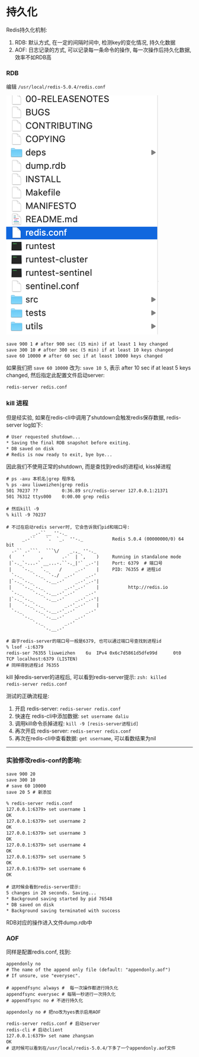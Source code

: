 # 持久化

Redis持久化机制:
1. RDB: 默认方式, 在一定的间隔时间中, 检测key的变化情况, 持久化数据
2. AOF: 日志记录的方式, 可以记录每一条命令的操作, 每一次操作后持久化数据, 效率不如RDB高

### RDB

编辑 `/usr/local/redis-5.0.4/redis.conf`

![](images/1.png)

```
save 900 1 # after 900 sec (15 min) if at least 1 key changed
save 300 10 # after 300 sec (5 min) if at least 10 keys changed
save 60 10000 # after 60 sec if at least 10000 keys changed
```

如果我们把 `save 60 10000` 改为:  `save 10 5`, 表示 after 10 sec if at least 5 keys changed, 然后指定此配置文件启动server:

```
redis-server redis.conf
```

### kill 进程 
但是经实验, 如果在redis-cli中调用了shutdown会触发redis保存数据, redis-server log如下:  

```
# User requested shutdown...
* Saving the final RDB snapshot before exiting.
* DB saved on disk
# Redis is now ready to exit, bye bye...
```

因此我们不使用正常的shutdown, 而是查找到redis的进程id, kiss掉进程  

```
# ps -axu 本机名|grep 程序名
% ps -axu liuweizhen|grep redis
501 70237 ??         0:36.89 src/redis-server 127.0.0.1:21371 
501 76312 ttys000    0:00.00 grep redis

# 然后kill -9
% kill -9 70237

# 不过在启动redis server时, 它会告诉我们pid和端口号:
          _.-``__ ''-._                                             
      _.-``    `.  `_.  ''-._           Redis 5.0.4 (00000000/0) 64 bit
  .-`` .-```.  ```\/    _.,_ ''-._                                   
 (    '      ,       .-`  | `,    )     Running in standalone mode
 |`-._`-...-` __...-.``-._|'` _.-'|     Port: 6379  # 端口号
 |    `-._   `._    /     _.-'    |     PID: 76355 # 进程id
  `-._    `-._  `-./  _.-'    _.-'                                   
 |`-._`-._    `-.__.-'    _.-'_.-'|                                  
 |    `-._`-._        _.-'_.-'    |           http://redis.io        
  `-._    `-._`-.__.-'_.-'    _.-'                                   
 |`-._`-._    `-.__.-'    _.-'_.-'|                                  
 |    `-._`-._        _.-'_.-'    |                                  
  `-._    `-._`-.__.-'_.-'    _.-'                                   
      `-._    `-.__.-'    _.-'                                       
          `-._        _.-'                                           
              `-.__.-' 
              
# 由于redis-server的端口号一般是6379, 也可以通过端口号查找到进程id
% lsof -i:6379
redis-ser 76355 liuweizhen    6u  IPv4 0x6c7d5861d5dfe99d      0t0  TCP localhost:6379 (LISTEN)
# 同样得到进程id 76355
```

kill 掉redis-server的进程后, 可以看到redis-server提示: `zsh: killed     redis-server redis.conf`

测试的正确流程是: 
1. 开启 redis-server: `redis-server redis.conf`
2. 快速在 redis-cli中添加数据: `set username daliu`
3. 调用kill命令杀掉进程: `kill -9 [resis-server进程id]`
4. 再次开启 redis-server: `redis-server redis.conf`
5. 再次在redis-cli中查看数据: `get username`, 可以看数结果为nil

--------------------------------------------------------------------------------------------

### 实验修改redis-conf的影响:

```
save 900 20
save 300 10
# save 60 10000
save 20 5 # 新添加
```

```
% redis-server redis.conf 
127.0.0.1:6379> set username 1
OK
127.0.0.1:6379> set username 2
OK
127.0.0.1:6379> set username 3
OK
127.0.0.1:6379> set username 4
OK
127.0.0.1:6379> set username 5
OK
127.0.0.1:6379> set username 6
OK

# 这时候会看到redis-server提示:
5 changes in 20 seconds. Saving...
* Background saving started by pid 76548
* DB saved on disk
* Background saving terminated with success
```

RDB对应的操作进入文件dump.rdb中

### AOF

同样是配置redis.conf, 找到:

```
appendonly no
# The name of the append only file (default: "appendonly.aof")
# If unsure, use "everysec".

# appendfsync always #  每一次操作都进行持久化
appendfsync everysec # 每隔一秒进行一次持久化
# appendfsync no # 不进行持久化
```

```
appendonly no # 把no改为yes表示启用AOF
```

```
redis-server redis.conf # 启动server
redis-cli # 启动client
127.0.0.1:6379> set name zhangsan
OK
# 这时候可以看到在/usr/local/redis-5.0.4/下多了一个appendonly.aof文件
```


